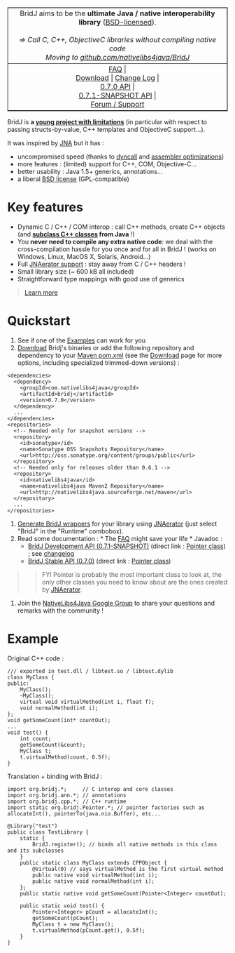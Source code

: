 <table cellpadding='15' width='90%' border='1'>
<tr>
<td align='center'>
BridJ aims to be the <b>ultimate Java / native interoperability library</b> (<a href='CreditsAndLicense.md'>BSD-licensed</a>).<br>
<br />
<i>⇒ Call C, C++, ObjectiveC libraries without compiling native code</i>
<br />
<i>Moving to <a href='http://github.com/nativelibs4java/BridJ'>github.com/nativelibs4java/BridJ</a></i>
</td>
</tr><tr>
<td align='center'>
<a href='FAQ.md'>FAQ</a> |<br>
<a href='Download.md'>Download</a> | <a href='https://github.com/nativelibs4java/BridJ/blob/master/CHANGELOG.md'>Change Log</a> |<br>
<a href='http://nativelibs4java.sourceforge.net/bridj/api/stable/'>0.7.0 API</a> |<br>
<a href='http://nativelibs4java.sourceforge.net/bridj/api/development/'>0.7.1-SNAPSHOT API</a> |<br>
<a href='http://groups.google.com/group/nativelibs4java/'>Forum / Support</a>
</td>
</tr></table>

BridJ is **a [young project with limitations](CurrentState.md)** (in particular with respect to passing structs-by-value, C++ templates and ObjectiveC support...).

It was inspired by [JNA](http://jna.dev.java.net/) but it has :
  * uncompromised speed (thanks to [dyncall](http://dyncall.org/) and [assembler optimizations](Design.md))
  * more features : (limited) support for C++, COM, Objective-C...
  * better usability : Java 1.5+ generics, annotations...
  * a liberal [BSD license](CreditsAndLicense.md) (GPL-compatible)

# Key features #
  * Dynamic C / C++ / COM interop : call C++ methods, create C++ objects (and **[subclass C++ classes](CPlusPlus.md) from Java** !)
  * You **never need to compile any extra native code**: we deal with the cross-compilation hassle for you once and for all in BridJ ! (works on Windows, Linux, MacOS X, Solaris, Android...)
  * Full [JNAerator support](http://jnaerator.googlecode.com) : stay away from C / C++ headers !
  * Small library size (~ 600 kB all included)
  * Straightforward type mappings with good use of generics
> [Learn more](FAQ.md)

# Quickstart #

  1. See if one of the [Examples](https://github.com/ochafik/nativelibs4java/tree/master/libraries/BridJ/Examples/BasicExample) can work for you
  1. [Download](Download.md) Bridj's binaries or add the following repository and dependency to your [Maven pom.xml](http://maven.apache.org/guides/introduction/introduction-to-the-pom.html) (see the [Download](Download.md) page for more options, including specialized trimmed-down versions) :
```
<dependencies>
  <dependency>
    <groupId>com.nativelibs4java</groupId>
    <artifactId>bridj</artifactId>
    <version>0.7.0</version>
  </dependency>
  ...
</dependencies>
<repositories>
  <!-- Needed only for snapshot versions -->
  <repository>
    <id>sonatype</id>
    <name>Sonatype OSS Snapshots Repository</name>
    <url>http://oss.sonatype.org/content/groups/public</url>
  </repository>
  <!-- Needed only for releases older than 0.6.1 -->
  <repository>
    <id>nativelibs4java</id>
    <name>nativelibs4java Maven2 Repository</name>
    <url>http://nativelibs4java.sourceforge.net/maven</url>
  </repository>
  ...
</repositories>
```
  1. [Generate BridJ wrappers](http://jnaerator.sourceforge.net/webstart/JNAerator/JNAeratorStudio.jnlp) for your library using [JNAerator](http://jnaerator.googlecode.com) (just select "BridJ" in the "Runtime" combobox).
  1. Read some documentation :
    * The [FAQ](FAQ.md) might save your life
    * Javadoc :
      * [BridJ Development API (0.7.1-SNAPSHOT)](http://nativelibs4java.sourceforge.net/bridj/api/development) (direct link : [Pointer class](http://nativelibs4java.sourceforge.net/bridj/api/development/org/bridj/Pointer.html)) ; see [changelog](https://github.com/nativelibs4java/BridJ/blob/master/CHANGELOG.md)
      * [BridJ Stable API (0.7.0)](http://nativelibs4java.sourceforge.net/bridj/api/stable) (direct link : [Pointer class](http://nativelibs4java.sourceforge.net/bridj/api/stable/org/bridj/Pointer.html))
> > FYI Pointer is probably the most important class to look at, the only other classes you need to know about are the ones created by [JNAerator](http://jnaerator.googlecode.com).
  1. Join the [NativeLibs4Java Google Group](http://groups.google.com/group/nativelibs4java/) to share your questions and remarks with the community !

# Example #

Original C++ code :
```
/// exported in test.dll / libtest.so / libtest.dylib
class MyClass {
public:
    MyClass();
    ~MyClass();
    virtual void virtualMethod(int i, float f);
    void normalMethod(int i);
};
void getSomeCount(int* countOut);
...
void test() {
    int count;
    getSomeCount(&count);
    MyClass t;
    t.virtualMethod(count, 0.5f);
}
```

Translation + binding with BridJ :
```
import org.bridj.*;     // C interop and core classes
import org.bridj.ann.*; // annotations
import org.bridj.cpp.*; // C++ runtime
import static org.bridj.Pointer.*; // pointer factories such as allocateInt(), pointerTo(java.nio.Buffer), etc...

@Library("test")
public class TestLibrary {
    static {
        BridJ.register(); // binds all native methods in this class and its subclasses
    }
    public static class MyClass extends CPPObject {
        @Virtual(0) // says virtualMethod is the first virtual method
        public native void virtualMethod(int i);
        public native void normalMethod(int i);
    };
    public static native void getSomeCount(Pointer<Integer> countOut);

    public static void test() {
        Pointer<Integer> pCount = allocateInt();
        getSomeCount(pCount);
        MyClass t = new MyClass();
        t.virtualMethod(pCount.get(), 0.5f);
    }
}
```
